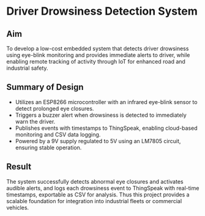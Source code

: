 # Driver Drowsiness Detection System 

## Aim
To develop a low-cost embedded system that detects driver drowsiness using eye-blink monitoring and provides immediate alerts to driver, while enabling remote tracking of activity through IoT for enhanced road and industrial safety.

## Summary of Design
- Utilizes an ESP8266 microcontroller with an infrared eye-blink sensor to detect prolonged eye closures.
- Triggers a buzzer alert when drowsiness is detected to immediately warn the driver.
- Publishes events with timestamps to ThingSpeak, enabling cloud-based monitoring and CSV data logging.
- Powered by a 9V supply regulated to 5V using an LM7805 circuit, ensuring stable operation.

## Result
The system successfully detects abnormal eye closures and activates audible alerts, and logs each drowsiness event to ThingSpeak with real-time timestamps, exportable as CSV for analysis. Thus this project provides a scalable foundation for integration into industrial fleets or commercial vehicles.
